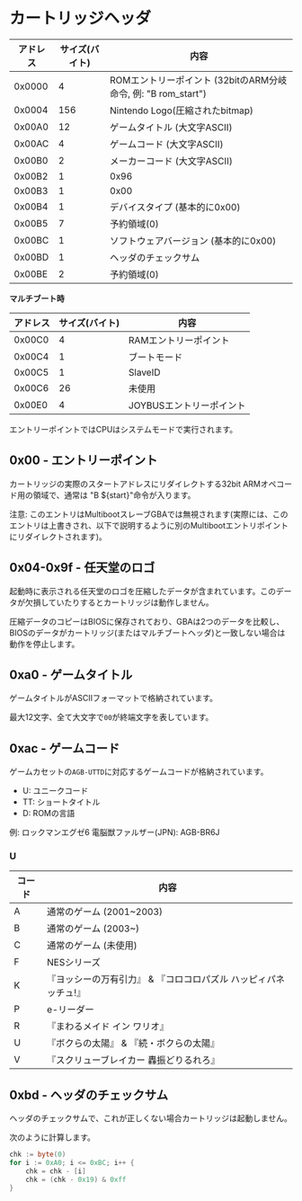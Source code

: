# カートリッジヘッダ

アドレス | サイズ(バイト) | 内容
---- | ---- | ---- 
0x0000 | 4   | ROMエントリーポイント  (32bitのARM分岐命令, 例: "B rom_start")
0x0004 | 156 | Nintendo Logo(圧縮されたbitmap)
0x00A0 | 12  | ゲームタイトル (大文字ASCII)
0x00AC | 4   | ゲームコード (大文字ASCII)
0x00B0 | 2   | メーカーコード (大文字ASCII)
0x00B2 | 1   | 0x96
0x00B3 | 1   | 0x00
0x00B4 | 1   | デバイスタイプ (基本的に0x00)
0x00B5 | 7   | 予約領域(0)
0x00BC | 1   | ソフトウェアバージョン (基本的に0x00)
0x00BD | 1   | ヘッダのチェックサム
0x00BE | 2   | 予約領域(0)

**マルチブート時**

アドレス | サイズ(バイト) | 内容
---- | ---- | ---- 
0x00C0 | 4   | RAMエントリーポイント 
0x00C4 | 1   | ブートモード
0x00C5 | 1   | SlaveID  
0x00C6 | 26   | 未使用  
0x00E0 | 4   | JOYBUSエントリーポイント  

エントリーポイントではCPUはシステムモードで実行されます。

## 0x00 - エントリーポイント

カートリッジの実際のスタートアドレスにリダイレクトする32bit ARMオペコード用の領域で、通常は "B ${start}"命令が入ります。

注意: このエントリはMultibootスレーブGBAでは無視されます(実際には、このエントリは上書きされ、以下で説明するように別のMultibootエントリポイントにリダイレクトされます)。

## 0x04-0x9f - 任天堂のロゴ

起動時に表示される任天堂のロゴを圧縮したデータが含まれています。このデータが欠損していたりするとカートリッジは動作しません。

圧縮データのコピーはBIOSに保存されており、GBAは2つのデータを比較し、BIOSのデータがカートリッジ(またはマルチブートヘッダ)と一致しない場合は動作を停止します。

## 0xa0 - ゲームタイトル

ゲームタイトルがASCIIフォーマットで格納されています。

最大12文字、全て大文字で`00`が終端文字を表しています。

## 0xac - ゲームコード

ゲームカセットの`AGB-UTTD`に対応するゲームコードが格納されています。

- U: ユニークコード
- TT: ショートタイトル
- D: ROMの言語

例: ロックマンエグゼ6 電脳獣ファルザー(JPN): AGB-BR6J

### U

コード | 内容
-- | -- 
A | 通常のゲーム (2001~2003)
B | 通常のゲーム (2003~)
C | 通常のゲーム (未使用)
F | NESシリーズ
K | 『ヨッシーの万有引力』 & 『コロコロパズル ハッピィパネッチュ!』
P | e-リーダー
R | 『まわるメイド イン ワリオ』
U | 『ボクらの太陽』 & 『続・ボクらの太陽』
V | 『スクリューブレイカー 轟振どりるれろ』

## 0xbd - ヘッダのチェックサム

ヘッダのチェックサムで、これが正しくない場合カートリッジは起動しません。

次のように計算します。

```go
chk := byte(0)
for i := 0xA0; i <= 0xBC; i++ {
    chk = chk - [i]
    chk = (chk - 0x19) & 0xff
}
```

